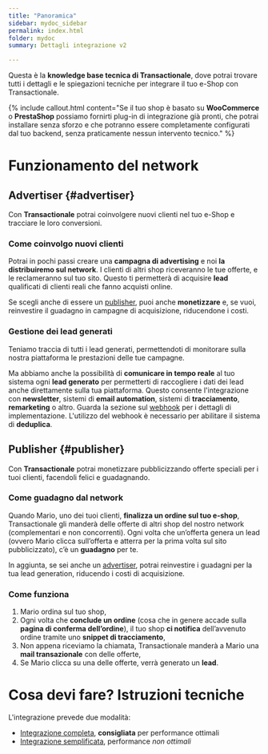 ```yaml
---
title: "Panoramica"
sidebar: mydoc_sidebar
permalink: index.html
folder: mydoc
summary: Dettagli integrazione v2

---
```


Questa è la **knowledge base tecnica di Transactionale**, dove potrai trovare tutti i dettagli e le spiegazioni tecniche per integrare il tuo e-Shop con Transactionale.

{% include callout.html content="Se il tuo shop è basato su **WooCommerce** o **PrestaShop** possiamo fornirti plug-in di integrazione già pronti, che potrai installare senza sforzo e che potranno essere completamente configurati dal tuo backend, senza praticamente nessun intervento tecnico." %}

# Funzionamento del network

## Advertiser {#advertiser}
Con **Transactionale** potrai coinvolgere nuovi clienti nel tuo e-Shop e tracciare le loro conversioni.

### Come coinvolgo nuovi clienti
Potrai in pochi passi creare una **campagna di advertising** e noi **la distribuiremo sul network**. I clienti di altri shop riceveranno le tue offerte, e le reclameranno sul tuo sito. Questo ti permetterà di acquisire **lead** qualificati di clienti reali che fanno acquisti online.

Se scegli anche di essere un [publisher](#publisher), puoi anche **monetizzare** e, se vuoi, reinvestire il guadagno in campagne di acquisizione, riducendone i costi.

### Gestione dei lead generati
Teniamo traccia di tutti i lead generati, permettendoti di monitorare sulla nostra piattaforma le prestazioni delle tue campagne.

Ma abbiamo anche la possibilità di **comunicare in tempo reale** al tuo sistema ogni **lead generato** per permetterti di raccogliere i dati dei lead anche direttamente sulla tua piattaforma. Questo consente l'integrazione con **newsletter**, sistemi di **email automation**, sistemi di **tracciamento**, **remarketing** o altro. Guarda la sezione sul [webhook](webhook.html) per i dettagli di implementazione. L'utilizzo del webhook è necessario per abilitare il sistema di **deduplica**.

## Publisher {#publisher}
Con **Transactionale** potrai monetizzare pubblicizzando offerte speciali per i tuoi clienti, facendoli felici e guadagnando.

### Come guadagno dal network
Quando Mario, uno dei tuoi clienti, **finalizza un ordine sul tuo e-shop**, Transactionale gli manderà delle offerte di altri shop del nostro network (complementari e non concorrenti). Ogni volta che un’offerta genera un lead (ovvero Mario clicca sull’offerta e atterra per la prima volta sul sito pubblicizzato), c’è un **guadagno** per te.

In aggiunta, se sei anche un [advertiser](#advertiser), potrai reinvestire i guadagni per la tua lead generation, riducendo i costi di acquisizione.

### Come funziona
1. Mario ordina sul tuo shop,
2. Ogni volta che **conclude un ordine** (cosa che in genere accade sulla **pagina di conferma dell’ordine**), il tuo shop **ci notifica** dell’avvenuto ordine tramite uno **snippet di tracciamento**,
3. Non appena riceviamo la chiamata, Transactionale manderà a Mario una **mail transazionale** con delle offerte,
4. Se Mario clicca su una delle offerte, verrà generato un **lead**.

# Cosa devi fare? Istruzioni tecniche

L'integrazione prevede due modalità:

  - [Integrazione completa](full_integration.html), **consigliata** per performance ottimali
  - [Integrazione semplificata](simplified_integration.html), performance *non ottimali*

